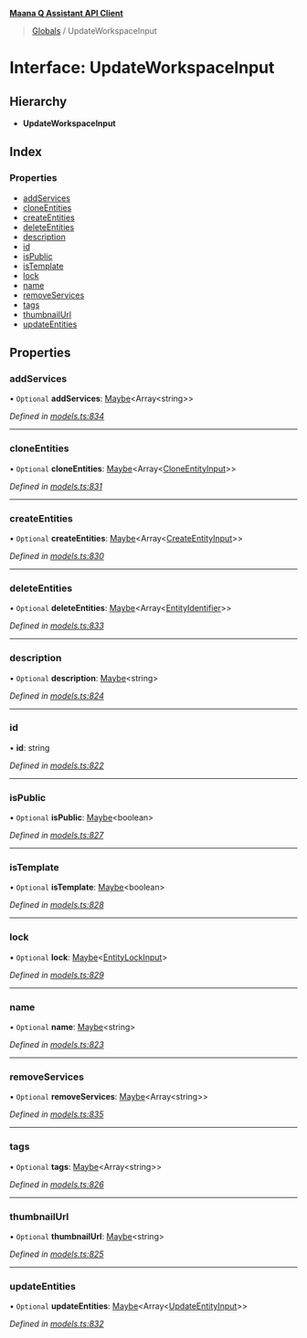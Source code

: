 **[Maana Q Assistant API Client](../README.md)**

> [Globals](../README.md) / UpdateWorkspaceInput

# Interface: UpdateWorkspaceInput

## Hierarchy

* **UpdateWorkspaceInput**

## Index

### Properties

* [addServices](updateworkspaceinput.md#addservices)
* [cloneEntities](updateworkspaceinput.md#cloneentities)
* [createEntities](updateworkspaceinput.md#createentities)
* [deleteEntities](updateworkspaceinput.md#deleteentities)
* [description](updateworkspaceinput.md#description)
* [id](updateworkspaceinput.md#id)
* [isPublic](updateworkspaceinput.md#ispublic)
* [isTemplate](updateworkspaceinput.md#istemplate)
* [lock](updateworkspaceinput.md#lock)
* [name](updateworkspaceinput.md#name)
* [removeServices](updateworkspaceinput.md#removeservices)
* [tags](updateworkspaceinput.md#tags)
* [thumbnailUrl](updateworkspaceinput.md#thumbnailurl)
* [updateEntities](updateworkspaceinput.md#updateentities)

## Properties

### addServices

• `Optional` **addServices**: [Maybe](../README.md#maybe)\<Array\<string>>

*Defined in [models.ts:834](https://github.com/maana-io/q-assistant-client/blob/1a0616f/src/models.ts#L834)*

___

### cloneEntities

• `Optional` **cloneEntities**: [Maybe](../README.md#maybe)\<Array\<[CloneEntityInput](cloneentityinput.md)>>

*Defined in [models.ts:831](https://github.com/maana-io/q-assistant-client/blob/1a0616f/src/models.ts#L831)*

___

### createEntities

• `Optional` **createEntities**: [Maybe](../README.md#maybe)\<Array\<[CreateEntityInput](createentityinput.md)>>

*Defined in [models.ts:830](https://github.com/maana-io/q-assistant-client/blob/1a0616f/src/models.ts#L830)*

___

### deleteEntities

• `Optional` **deleteEntities**: [Maybe](../README.md#maybe)\<Array\<[EntityIdentifier](entityidentifier.md)>>

*Defined in [models.ts:833](https://github.com/maana-io/q-assistant-client/blob/1a0616f/src/models.ts#L833)*

___

### description

• `Optional` **description**: [Maybe](../README.md#maybe)\<string>

*Defined in [models.ts:824](https://github.com/maana-io/q-assistant-client/blob/1a0616f/src/models.ts#L824)*

___

### id

•  **id**: string

*Defined in [models.ts:822](https://github.com/maana-io/q-assistant-client/blob/1a0616f/src/models.ts#L822)*

___

### isPublic

• `Optional` **isPublic**: [Maybe](../README.md#maybe)\<boolean>

*Defined in [models.ts:827](https://github.com/maana-io/q-assistant-client/blob/1a0616f/src/models.ts#L827)*

___

### isTemplate

• `Optional` **isTemplate**: [Maybe](../README.md#maybe)\<boolean>

*Defined in [models.ts:828](https://github.com/maana-io/q-assistant-client/blob/1a0616f/src/models.ts#L828)*

___

### lock

• `Optional` **lock**: [Maybe](../README.md#maybe)\<[EntityLockInput](entitylockinput.md)>

*Defined in [models.ts:829](https://github.com/maana-io/q-assistant-client/blob/1a0616f/src/models.ts#L829)*

___

### name

• `Optional` **name**: [Maybe](../README.md#maybe)\<string>

*Defined in [models.ts:823](https://github.com/maana-io/q-assistant-client/blob/1a0616f/src/models.ts#L823)*

___

### removeServices

• `Optional` **removeServices**: [Maybe](../README.md#maybe)\<Array\<string>>

*Defined in [models.ts:835](https://github.com/maana-io/q-assistant-client/blob/1a0616f/src/models.ts#L835)*

___

### tags

• `Optional` **tags**: [Maybe](../README.md#maybe)\<Array\<string>>

*Defined in [models.ts:826](https://github.com/maana-io/q-assistant-client/blob/1a0616f/src/models.ts#L826)*

___

### thumbnailUrl

• `Optional` **thumbnailUrl**: [Maybe](../README.md#maybe)\<string>

*Defined in [models.ts:825](https://github.com/maana-io/q-assistant-client/blob/1a0616f/src/models.ts#L825)*

___

### updateEntities

• `Optional` **updateEntities**: [Maybe](../README.md#maybe)\<Array\<[UpdateEntityInput](updateentityinput.md)>>

*Defined in [models.ts:832](https://github.com/maana-io/q-assistant-client/blob/1a0616f/src/models.ts#L832)*
